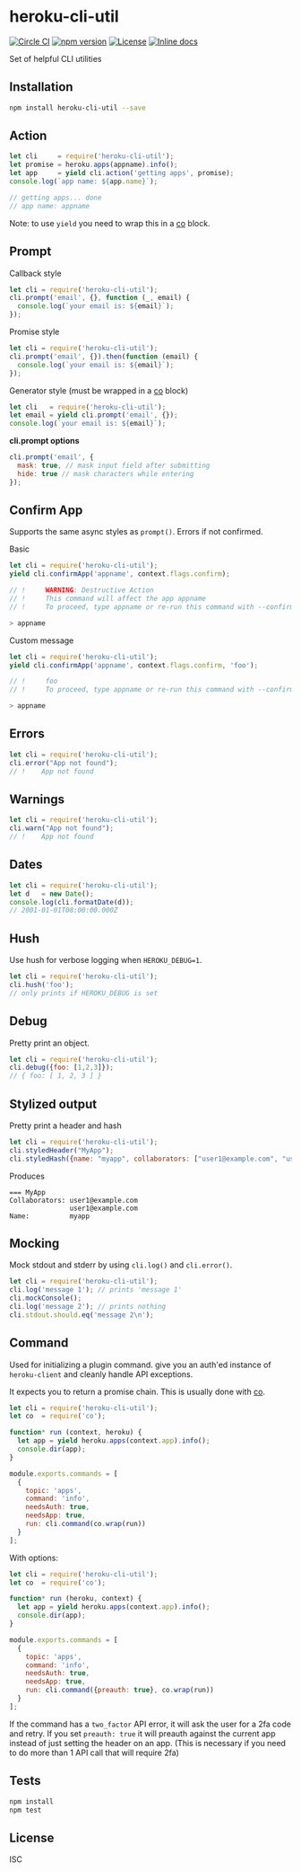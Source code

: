 # heroku-cli-util

[![Circle CI](https://circleci.com/gh/heroku/heroku-cli-util/tree/master.svg?style=svg)](https://circleci.com/gh/heroku/heroku-cli-util/tree/master)
[![npm version](https://badge.fury.io/js/heroku-cli-util.svg)](http://badge.fury.io/js/heroku-cli-util)
[![License](https://img.shields.io/npm/l/heroku-cli-util.svg)](./LICENSE)
[![Inline docs](http://inch-ci.org/github/heroku/heroku-cli-util.svg?branch=master)](http://inch-ci.org/github/heroku/heroku-cli-util)

Set of helpful CLI utilities

## Installation

```sh
npm install heroku-cli-util --save
```

## Action

```js
let cli     = require('heroku-cli-util');
let promise = heroku.apps(appname).info();
let app     = yield cli.action('getting apps', promise);
console.log(`app name: ${app.name}`);

// getting apps... done
// app name: appname
```

Note: to use `yield` you need to wrap this in a [co](https://github.com/tj/co) block.

## Prompt

Callback style

```js
let cli = require('heroku-cli-util');
cli.prompt('email', {}, function (_, email) {
  console.log(`your email is: ${email}`);
});
```

Promise style

```js
let cli = require('heroku-cli-util');
cli.prompt('email', {}).then(function (email) {
  console.log(`your email is: ${email}`);
});
```

Generator style (must be wrapped in a [co](https://github.com/tj/co) block)

```js
let cli   = require('heroku-cli-util');
let email = yield cli.prompt('email', {});
console.log(`your email is: ${email}`);
```

**cli.prompt options**

```js
cli.prompt('email', {
  mask: true, // mask input field after submitting
  hide: true // mask characters while entering
});
```

## Confirm App

Supports the same async styles as `prompt()`. Errors if not confirmed.

Basic

```js
let cli = require('heroku-cli-util');
yield cli.confirmApp('appname', context.flags.confirm);

// !     WARNING: Destructive Action
// !     This command will affect the app appname
// !     To proceed, type appname or re-run this command with --confirm appname

> appname
```

Custom message

```js
let cli = require('heroku-cli-util');
yield cli.confirmApp('appname', context.flags.confirm, 'foo');

// !     foo
// !     To proceed, type appname or re-run this command with --confirm appname

> appname
```

## Errors

```js
let cli = require('heroku-cli-util');
cli.error("App not found");
// !    App not found
```

## Warnings

```js
let cli = require('heroku-cli-util');
cli.warn("App not found");
// !    App not found
```

## Dates

```js
let cli = require('heroku-cli-util');
let d   = new Date();
console.log(cli.formatDate(d));
// 2001-01-01T08:00:00.000Z
```

## Hush

Use hush for verbose logging when `HEROKU_DEBUG=1`.

```js
let cli = require('heroku-cli-util');
cli.hush('foo');
// only prints if HEROKU_DEBUG is set
```

## Debug

Pretty print an object.

```js
let cli = require('heroku-cli-util');
cli.debug({foo: [1,2,3]});
// { foo: [ 1, 2, 3 ] }
```

## Stylized output

Pretty print a header and hash
```js
let cli = require('heroku-cli-util');
cli.styledHeader("MyApp");
cli.styledHash({name: "myapp", collaborators: ["user1@example.com", "user2@example.com"]});
```

Produces

```
=== MyApp
Collaborators: user1@example.com
               user1@example.com
Name:          myapp
```

## Mocking

Mock stdout and stderr by using `cli.log()` and `cli.error()`.

```js
let cli = require('heroku-cli-util');
cli.log('message 1'); // prints 'message 1'
cli.mockConsole();
cli.log('message 2'); // prints nothing
cli.stdout.should.eq('message 2\n');
```

## Command

Used for initializing a plugin command.
give you an auth'ed instance of `heroku-client` and cleanly handle API exceptions.

It expects you to return a promise chain. This is usually done with [co](https://github.com/tj/co).

```js
let cli = require('heroku-cli-util');
let co  = require('co');

function* run (context, heroku) {
  let app = yield heroku.apps(context.app).info();
  console.dir(app);
}

module.exports.commands = [
  {
    topic: 'apps',
    command: 'info',
    needsAuth: true,
    needsApp: true,
    run: cli.command(co.wrap(run))
  }
];
```

With options:

```js
let cli = require('heroku-cli-util');
let co  = require('co');

function* run (heroku, context) {
  let app = yield heroku.apps(context.app).info();
  console.dir(app);
}

module.exports.commands = [
  {
    topic: 'apps',
    command: 'info',
    needsAuth: true,
    needsApp: true,
    run: cli.command({preauth: true}, co.wrap(run))
  }
];
```

If the command has a `two_factor` API error, it will ask the user for a 2fa code and retry.
If you set `preauth: true` it will preauth against the current app instead of just setting the header on an app. (This is necessary if you need to do more than 1 API call that will require 2fa)

## Tests

```sh
npm install
npm test
```

## License

ISC
